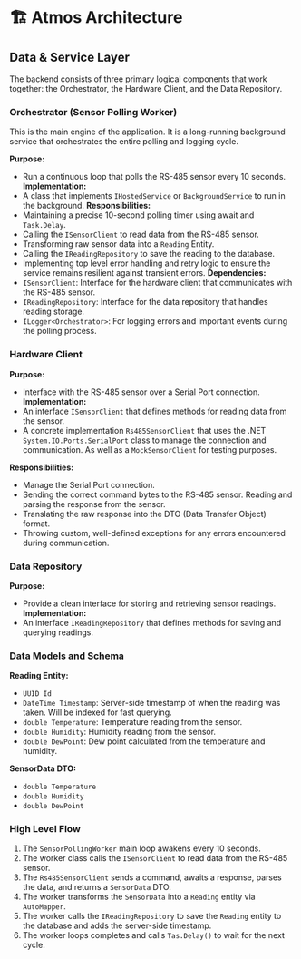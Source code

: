 # 🏗️ Atmos Architecture

## Data & Service Layer

The backend consists of three primary logical components that work together: the Orchestrator, the Hardware Client, and the Data Repository.


### Orchestrator (Sensor Polling Worker)

This is the main engine of the application. It is a long-running background service that orchestrates the entire polling and logging cycle.

**Purpose:**
- Run a continuous loop that polls the RS-485 sensor every 10 seconds.
**Implementation:**
- A class that implements `IHostedService` or `BackgroundService` to run in the background.
**Responsibilities:**
- Maintaining a precise 10-second polling timer using await and `Task.Delay`.
- Calling the `ISensorClient` to read data from the RS-485 sensor.
- Transforming raw sensor data into a `Reading` Entity. 
- Calling the `IReadingRepository` to save the reading to the database.
- Implementing top level error handling and retry logic to ensure the service remains resilient against transient errors.
**Dependencies:**
- `ISensorClient`: Interface for the hardware client that communicates with the RS-485 sensor.
- `IReadingRepository`: Interface for the data repository that handles reading storage.
- `ILogger<Orchestrator>`: For logging errors and important events during the polling process.


### Hardware Client

**Purpose:**
- Interface with the RS-485 sensor over a Serial Port connection.
**Implementation:**
- An interface `ISensorClient` that defines methods for reading data from the sensor.
- A concrete implementation `Rs485SensorClient` that uses the .NET `System.IO.Ports.SerialPort` class to manage the connection and communication. As well as a `MockSensorClient` for testing purposes.

**Responsibilities:**
- Manage the Serial Port connection.
- Sending the correct command bytes to the RS-485 sensor.
Reading and parsing the response from the sensor.
- Translating the raw response into the DTO (Data Transfer Object) format.
- Throwing custom, well-defined exceptions for any errors encountered during communication.


### Data Repository

**Purpose:**
- Provide a clean interface for storing and retrieving sensor readings.
**Implementation:**
- An interface `IReadingRepository` that defines methods for saving and querying readings. 


### Data Models and Schema

**Reading Entity:**
- `UUID Id`
- `DateTime Timestamp`: Server-side timestamp of when the reading was taken. Will be indexed for fast querying.
- `double Temperature`: Temperature reading from the sensor.
- `double Humidity`: Humidity reading from the sensor.
- `double DewPoint`: Dew point calculated from the temperature and humidity.

**SensorData DTO:**
- `double Temperature`
- `double Humidity`
- `double DewPoint`

### High Level Flow

1. The `SensorPollingWorker` main loop awakens every 10 seconds.
2. The worker class calls the `ISensorClient` to read data from the RS-485 sensor.
3. The `Rs485SensorClient` sends a command, awaits a response, parses the data, and returns a `SensorData` DTO.
4. The worker transforms the `SensorData` into a `Reading` entity via `AutoMapper`.
5. The worker calls the `IReadingRepository` to save the `Reading` entity to the database and adds the server-side timestamp.
6. The worker loops completes and calls `Tas.Delay()` to wait for the next cycle. 